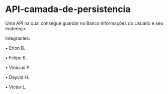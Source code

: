 # API-camada-de-persistencia
Uma API na qual consegue guardar no Banco informações do Usuário e seu endereço.


Integrantes:

•	Erlon B.

•	Felipe S.

•	Vinicius P.

•	Deyvid H.

•	Victor L.
